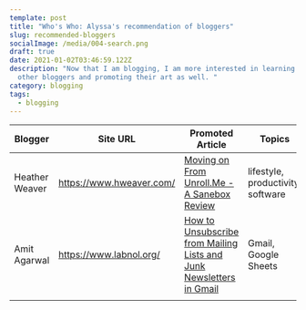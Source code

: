 ```yaml
---
template: post
title: "Who's Who: Alyssa's recommendation of bloggers"
slug: recommended-bloggers
socialImage: /media/004-search.png
draft: true
date: 2021-01-02T03:46:59.122Z
description: "Now that I am blogging, I am more interested in learning from
  other bloggers and promoting their art as well. "
category: blogging
tags:
  - blogging
---
```

|Blogger   | Site URL | Promoted Article  | Topics  | Accolades  |
|---|---|---|---|---|
| Heather Weaver  | https://www.hweaver.com/  | [Moving on From Unroll.Me - A Sanebox Review ](https://www.hweaver.com/sanebox-review-after-unrollme/)  | lifestyle, productivity, software  | A Really like it; polished and informative.   |
| Amit Agarwal | https://www.labnol.org/  |  [How to Unsubscribe from Mailing Lists and Junk Newsletters in Gmail ](https://www.labnol.org/internet/gmail-unsubscribe/28806/)  | Gmail, Google Sheets |Digital Inspiration   |
|   |   |   |   |   |